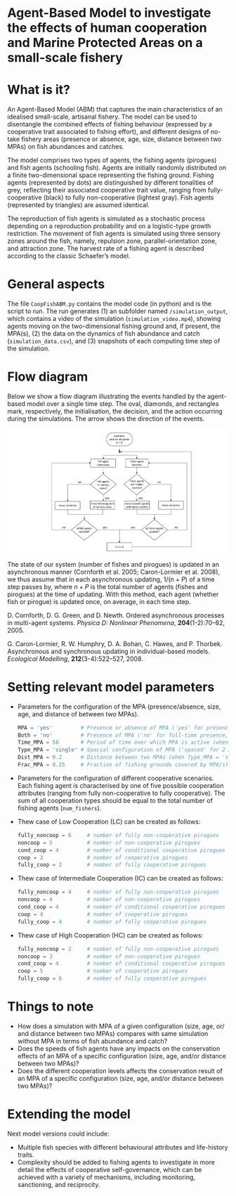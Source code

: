 # Agent-Based Model to investigate the effects of human cooperation and Marine Protected Areas on a small-scale fishery

# What is it?
An Agent-Based Model (ABM) that captures the main characteristics of an idealised small-scale, artisanal fishery. The model can be used to disentangle the combined effects of fishing behaviour (expressed by a cooperative trait associated to fishing effort), and different designs of no-take fishery areas (presence or absence, age, size, distance between two MPAs) on fish abundances and catches.

The model comprises two types of agents, the fishing agents (pirogues) and fish agents (schooling fish). Agents are initially randomly distributed on a finite two-dimensional space representing the fishing ground. Fishing agents (represented by dots) are distinguished by different tonalities of grey, reflecting their associated cooperative trait value, ranging from fully-cooperative (black) to fully non-cooperative (lightest gray). Fish agents (represented by triangles) are assumed identical.

The reproduction of fish agents is simulated as a stochastic process depending on a reproduction probability and on a logistic-type growth restriction. The movement of fish agents is simulated using three sensory zones around the fish, namely, repulsion zone, parallel-orientation zone, and attraction zone. The harvest rate of a fishing agent is described according to the classic Schaefer’s model.


# General aspects

The file `CoopFishABM.py` contains the model code (in python) and is the script to run. The run generates (1) an subfolder named `/simulation_output`, which contains a video of the simulation (`simulation_video.mp4`), showing agents moving on the two-dimensional fishing ground and, if present, the MPA(s), (2) the data on the dynamics of fish abundance and catch (`simulation_data.csv`), and (3) snapshots of each computing time step of the simulation. 

#  Flow diagram

Below we show a flow diagram illustrating the events handled by the agent-based model over a single time step. The oval, diamonds, and rectangles mark, respectively, the initialisation, the decision, and the action occurring during the simulations. The arrow shows the direction of the events.

![image](FigS1.png)

The state of our system (number of fishes and pirogues) is updated in an asynchronous manner (Cornforth et al. 2005; Caron-Lormier et al. 2008), we thus assume that in each asynchronous updating, $1/(n+P)$ of a time step passes by, where $n+P$ is the total number of agents (fishes and pirogues) at the time of updating. With this method, each agent (whether fish or pirogue) is updated once, on average, in each time step. 

D. Cornforth, D. G. Green, and D. Newth. Ordered asynchronous processes in multi-agent systems. *Physica D: Nonlinear Phenomena*, **204**(1-2):70–82, 2005.

G. Caron-Lormier, R. W. Humphry, D. A. Bohan, C. Hawes, and P. Thorbek. Asynchronous and synchronous updating in individual-based models. *Ecological Modelling*, **212**(3-4):522–527, 2008.


#  Setting relevant model parameters

* Parameters for the configuration of the MPA (presence/absence, size, age, and distance of between two MPAs).

     ```python
     MPA = 'yes'         # Presence or absence of MPA ('yes' for presence, 'no' for absence)
     Both = 'no'         # Presence of MPA ('no' for full-time presence, 'yes' for part-time presence)
     Time_MPA = 50       # Period of time over which MPA is active (when Both = 'yes') 
     Type_MPA = 'single' # Spacial configuration of MPA ('spaced' for 2 MPAs, 'single' for 1 MPA)
     Dist_MPA = 0.2      # Distance between two MPAs (when Type_MPA = 'spaced')
     Frac_MPA = 0.25     # Fraction of fishing grounde covered by MPA(s)
     ```

* Parameters for the configuration of different cooperative scenarios. Each fishing agent is characterised by one of five possible cooperation attributes (ranging from fully non-cooperative to fully cooperative). The sum of all cooperation types should be equal to the total number of fishing agents (`num_fishers`). 

* Thew case of Low Cooperation (LC) can be created as follows: 

     ```python
     fully_noncoop = 6     # number of fully non-cooperative pirogues
     noncoop = 5           # number of non-cooperative pirogues
     cond_coop = 4         # number of conditional cooperative pirogues
     coop = 3              # number of cooperative pirogues
     fully_coop = 2        # number of fully cooperative pirogues
     ```
     
* Thew case of Intermediate Cooperation (IC) can be created as follows: 

     ```python
     fully_noncoop = 4     # number of fully non-cooperative pirogues
     noncoop = 4           # number of non-cooperative pirogues
     cond_coop = 4         # number of conditional cooperative pirogues
     coop = 4              # number of cooperative pirogues
     fully_coop = 4        # number of fully cooperative pirogues
     ```

* Thew case of High Cooperation (HC) can be created as follows:  

     ```python
     fully_noncoop = 2     # number of fully non-cooperative pirogues
     noncoop = 3           # number of non-cooperative pirogues
     cond_coop = 4         # number of conditional cooperative pirogues
     coop = 5              # number of cooperative pirogues
     fully_coop = 6        # number of fully cooperative pirogues
     ```

     
#  Things to note

* How does a simulation with MPA of a given configuration (size, age, or/ and distance between two MPAs) compares with same simulation without MPA  in terms of fish abundance and catch?
* Does the speeds of fish agents have any impacts on the conservation effects of an MPA of a specific configuration (size, age, and/or distance between two MPAs)?
* Does the different cooperation levels affects the conservation result of an MPA of a specific configuration (size, age, and/or distance between two MPAs)?


#  Extending the model

Next model versions could include:
* Multiple fish species with different behavioural attributes and life-history traits.
* Complexity should be added to fishing agents to investigate in more detail the effects of cooperative self-governance, which can be achieved with a variety of mechanisms, including monitoring, sanctioning, and reciprocity. 


















